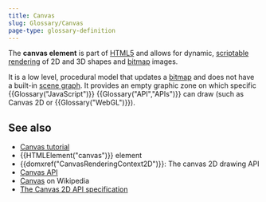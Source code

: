 ```yaml
---
title: Canvas
slug: Glossary/Canvas
page-type: glossary-definition
---
```




The **canvas element** is part of [HTML5](https://en.wikipedia.org/wiki/HTML5) and allows for dynamic, [scriptable](https://en.wikipedia.org/wiki/Scripting_language) [rendering](<https://en.wikipedia.org/wiki/Rendering_(computer_graphics)>) of 2D and 3D shapes and [bitmap](https://en.wikipedia.org/wiki/Bitmap) images.

It is a low level, procedural model that updates a [bitmap](https://en.wikipedia.org/wiki/Bitmap) and does not have a built-in [scene graph](https://en.wikipedia.org/wiki/Scene_graph). It provides an empty graphic zone on which specific {{Glossary("JavaScript")}} {{Glossary("API","APIs")}} can draw (such as Canvas 2D or {{Glossary("WebGL")}}).

## See also

- [Canvas tutorial](/Web/API/Canvas_API/Tutorial)
- {{HTMLElement("canvas")}} element
- {{domxref("CanvasRenderingContext2D")}}: The canvas 2D drawing API
- [Canvas API](/Web/API/Canvas_API)
- [Canvas](https://en.wikipedia.org/wiki/Canvas_element) on Wikipedia
- [The Canvas 2D API specification](https://html.spec.whatwg.org/multipage/)
